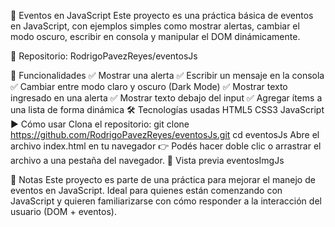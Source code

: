 🧠 Eventos en JavaScript
Este proyecto es una práctica básica de eventos en JavaScript, con ejemplos simples como mostrar alertas, cambiar el modo oscuro, escribir en consola y manipular el DOM dinámicamente.

🔗 Repositorio: RodrigoPavezReyes/eventosJs

🚀 Funcionalidades
✅ Mostrar una alerta
✅ Escribir un mensaje en la consola
✅ Cambiar entre modo claro y oscuro (Dark Mode)
✅ Mostrar texto ingresado en una alerta
✅ Mostrar texto debajo del input
✅ Agregar ítems a una lista de forma dinámica
🛠️ Tecnologías usadas
HTML5
CSS3
JavaScript
▶️ Cómo usar
Clona el repositorio:
git clone https://github.com/RodrigoPavezReyes/eventosJs.git
cd eventosJs
Abre el archivo index.html en tu navegador
👉 Podés hacer doble clic o arrastrar el archivo a una pestaña del navegador.
📸 Vista previa
eventosImgJs

📝 Notas
Este proyecto es parte de una práctica para mejorar el manejo de eventos en JavaScript.
Ideal para quienes están comenzando con JavaScript y quieren familiarizarse con cómo responder a la interacción del usuario (DOM + eventos).

